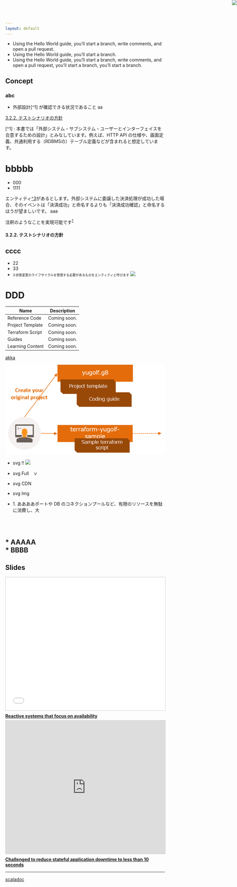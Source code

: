 ```yaml
---
layout: default
---
```


- Using the Hello World guide, you’ll start a branch, write comments, and open a pull request.
- Using the Hello World guide, you’ll start a branch.
- Using the Hello World guide, you’ll start a branch, write comments, and open a pull request, you’ll start a branch, you’ll start a branch.

## Concept

<object type="image/svg+xml" data="https://cdn.jsdelivr.net/gh/lerna-stack/lerna-stack.github.io@master/img/lerna_overview_en.drawio.svg"></object>

### abc


- 外部設計[^1] が確認できる状況であること
aa

[3.2.2. テストシナリオの方針](#3.2.2.テストシナリオの方針)

[^1] : 本書では「外部システム・サブシステム・ユーザーとインターフェイスを合意するための設計」とみなしています。例えば、HTTP API の仕様や、画面定義、共通利用する（RDBMSの）テーブル定義などが含まれると想定しています。

# bbbbb
- 000
- 1111

エンティティ[^3](#3)があるとします。外部システムに委譲した決済処理が成功した場合、そのイベントは「決済成功」と命名するよりも「決済成功確認」と命名するほうが望ましいです。
aaa

注釈のようなことを実現可能です<sup>[1](#note1)</sup>


#### 3.2.2. テストシナリオの方針


## cccc
- 22
- 33
- <span id="3" style="font-size:x-small">3:状態変更のライフサイクルを管理する必要があるものをエンティティと呼びます</span>
![](https://github.githubassets.com/images/modules/logos_page/GitHub-Mark.png)

# DDD

| Name  | Description |
| ----------- | ---- |
| Reference Code  | Coming soon. |
| Project Template | Coming soon. |
| Terraform Script | Coming soon. |
| Guides | Coming soon. |
| Learning Content | Coming soon. |

[akka](https://akka.io/)

![](img/yugolf_map.png)  

- svg !!
![](https://cdn.jsdelivr.net/gh/lerna-stack/lerna-stack.github.io@master/img/lerna_content_list_en.drawio.svg)  

- svg Full　ｖ
<object type="image/svg+xml"  data="https://raw.githubusercontent.com/yugolf/yugolf.github.io/master/img/lerna_content_map_en.svg"></object>

- svg CDN
<object type="image/svg+xml" data="https://cdn.jsdelivr.net/gh/lerna-stack/lerna-stack.github.io@master/img/lerna_content_list_en.drawio.svg"></object>

- svg Img
 <object type="image/svg+xml"  data="img/lerna_content_map_en.svg"></object>

- <span id="note1">1. ああああポートや DB のコネクションプールなど、有限のリソースを無駄に消費し、大</span>

\
\
\* AAAAA  
\* BBBB
---


## Slides

<iframe src="//www.slideshare.net/slideshow/embed_code/key/z5PCknVjHaFfxz" width="510" height="420" frameborder="0" marginwidth="0" marginheight="0" scrolling="no" style="border:1px solid #CCC; border-width:1px; margin-bottom:5px; max-width: 100%;" allowfullscreen> </iframe> <div style="margin-bottom:5px"> <strong> <a href="//www.slideshare.net/yugolf/ss-243892298" title="Reactive systems that focus on availability" target="_blank">Reactive systems that focus on availability</a> </strong> </div>

<iframe src="https://speakerdeck.com/player/0b8606f26e2448719c33257ad2f9f6a2" width="510" height="420" frameborder="0" marginwidth="0" marginheight="0" scrolling="no" style="border:1px solid #CCC; border-width:1px; margin-bottom:5px; max-width: 100%;" allowfullscreen> </iframe>
<div style="margin-bottom:5px"> <strong> <a href="https://speakerdeck.com/player/0b8606f26e2448719c33257ad2f9f6a2" title="Challenged to reduce stateful application downtime to less than 10 seconds" target="_blank">Challenged to reduce stateful application downtime to less than 10 seconds</a></strong> </div>


---

[scaladoc](scaladoc/index.html)

<div>
  <!-- Global site tag (gtag.js) - Google Analytics -->
<script async src="https://www.googletagmanager.com/gtag/js?id=UA-179036071-1"></script>
<script>
  window.dataLayer = window.dataLayer || [];
  function gtag(){dataLayer.push(arguments);}
  gtag('js', new Date());

  gtag('config', 'UA-179036071-1');
</script>
</div>

<a href="https://www.reactivemanifesto.org/"> <img style="border: 0; position: fixed; right: 0; top:0; z-index: 9000" src="//d379ifj7s9wntv.cloudfront.net/reactivemanifesto/images/ribbons/we-are-reactive-blue-right.png"> </a>
